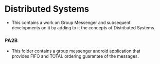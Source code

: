 # Distributed Systems
* This contains a work on Group Messenger and subsequent developments on it by adding to it the concepts of Distributed Systems.

### PA2B
* This folder contains a group messenger android application that provides FIFO and TOTAL ordering guarantee of the messages.
